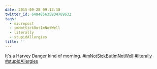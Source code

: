 ```yaml
---
date: 2015-09-28 09:13:18
twitter_id: 648485635934789632
tags:
  - micropost
  - imNotSickButImNotWell
  - literally
  - stupidAllergies
title: ''
---
```


It's a Harvey Danger kind of morning. [#imNotSickButImNotWell](https://twitter.com/hashtag/imNotSickButImNotWell) [#literally](https://twitter.com/hashtag/literally) [#stupidAllergies](https://twitter.com/hashtag/stupidAllergies)
